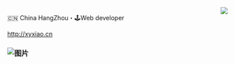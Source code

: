 <img align="right" src="https://github-readme-stats.vercel.app/api?username=xyxiao001&show_icons=true&icon_color=805AD5&text_color=718096&bg_color=ffffff&hide_title=true" />

 
🇨🇳 China HangZhou・🕹Web developer

http://xyxiao.cn

###  ![图片](https://user-images.githubusercontent.com/15681693/87757133-b6e0cc00-c83c-11ea-8d84-1bc262474b1d.gif)

